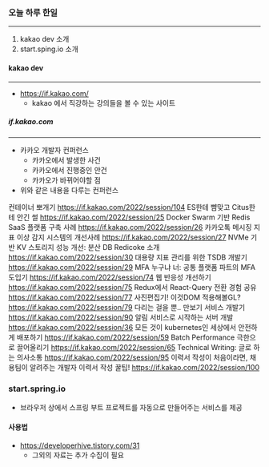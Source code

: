 
### 오늘 하루 한일
---
1. kakao dev 소개
2. start.sping.io 소개

#### kakao dev
---
- https://if.kakao.com/
	- kakao 에서 직강하는 강의들을 볼 수 있는 사이트

##### if.kakao.com
---
- 카카오 개발자 컨퍼런스
	- 카카오에서 발생한 사건
	- 카카오에서 진행중인 안건
	- 카카오가 바뀌어야할 점
- 위와 같은 내용을 다루는 컨퍼런스

컨테이너 뽀개기 https://if.kakao.com/2022/session/104 
ES한테 뺨맞고 Citus한테 안긴 썰 https://if.kakao.com/2022/session/25 
Docker Swarm 기반 Redis SaaS 플랫폼 구축 사례 https://if.kakao.com/2022/session/26 
카카오톡 메시징 지표 이상 감지 시스템의 개선사례 https://if.kakao.com/2022/session/27
NVMe 기반 KV 스토리지 성능 개선: 분산 DB Redicoke 소개 https://if.kakao.com/2022/session/30
대용량 지표 관리를 위한 TSDB 개발기 https://if.kakao.com/2022/session/29 
MFA 누구냐 너: 공통 플랫폼 파트의 MFA 도입기 https://if.kakao.com/2022/session/74 
웹 반응성 개선하기 https://if.kakao.com/2022/session/75
Redux에서 React-Query 전환 경험 공유 https://if.kakao.com/2022/session/77 
사진편집기! 이것DOM 적용해볼GL? https://if.kakao.com/2022/session/79 
다리는 걸을 뿐.. 만보기 서비스 개발기 https://if.kakao.com/2022/session/90 
알림 서비스로 시작하는 서버 개발 https://if.kakao.com/2022/session/36 
모든 것이 kubernetes인 세상에서 안전하게 배포하기 https://if.kakao.com/2022/session/59
Batch Performance 극한으로 끌어올리기 https://if.kakao.com/2022/session/65 
Technical Writing: 글로 하는 의사소통 https://if.kakao.com/2022/session/95 
이력서 작성이 처음이라면, 채용팀이 알려주는 개발자 이력서 작성 꿀팁! https://if.kakao.com/2022/session/100



### start.spring.io
- 브라우저 상에서 스프링 부트 프로젝트를 자동으로 만들어주는 서비스를 제공

#### 사용법
- https://developerhive.tistory.com/31
	- 그외의 자료는 추가 수집이 필요
